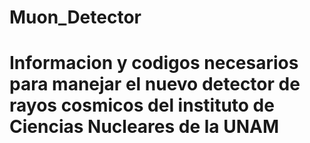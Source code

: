 # Muon_Detector

# Informacion y codigos necesarios para manejar el nuevo detector de rayos cosmicos del instituto de Ciencias Nucleares de la UNAM
